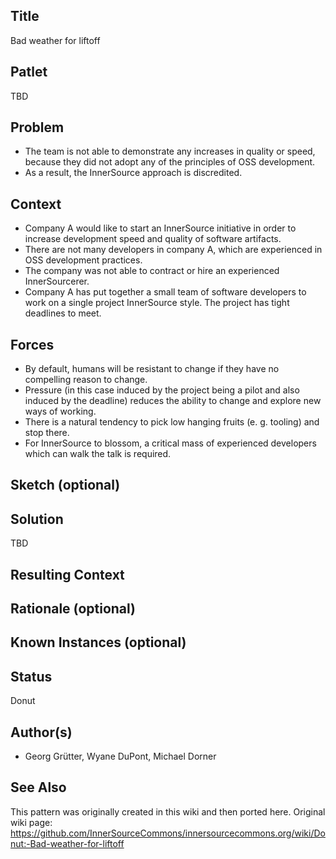 ## Title

Bad weather for liftoff

## Patlet

TBD

## Problem

- The team is not able to demonstrate any increases in quality or speed, because they did not adopt any of the principles of OSS development.
- As a result, the InnerSource approach is discredited.

## Context

- Company A would like to start an InnerSource initiative in order to increase development speed and quality of software artifacts.
- There are not many developers in company A, which are experienced in OSS development practices.
- The company was not able to contract or hire an experienced InnerSourcerer.
- Company A has put together a small team of software developers to work on a single project InnerSource style. The project has tight deadlines to meet.

## Forces

- By default, humans will be resistant to change if they have no compelling reason to change.
- Pressure (in this case induced by the project being a pilot and also induced by the deadline) reduces the ability to change and explore new ways of working.
- There is a natural tendency to pick low hanging fruits (e. g. tooling) and stop there.
- For InnerSource to blossom, a critical mass of experienced developers which can walk the talk is required.

## Sketch (optional)

## Solution

TBD

## Resulting Context

## Rationale (optional)

## Known Instances (optional)

## Status

Donut

## Author(s)  

* Georg Grütter, Wyane DuPont, Michael Dorner

## See Also

This pattern was originally created in this wiki and then ported here.
Original wiki page:
https://github.com/InnerSourceCommons/innersourcecommons.org/wiki/Donut:-Bad-weather-for-liftoff
